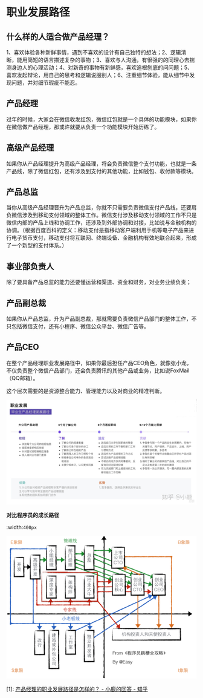 # 职业发展路径

## 什么样的人适合做产品经理？

1、喜欢体验各种新鲜事情，遇到不喜欢的设计有自己独特的想法；2、逻辑清晰，能用简短的语言描述复杂的事物；3、喜欢与人沟通，有很强的的同理心去揣测身边人的心理活动；4、对新奇的事物有新鲜感，喜欢追根刨底的问问题；5、喜欢发起辩论，用自己的思考和逻辑说服别人；6、注重细节体验，能从细节中发现问题，并对细节瑕疵不能忍。

## 产品经理

过年的时候，大家会在微信收发红包，微信红包就是一个具体的功能模块，如果你在微信做产品经理，那或许就要从负责一个功能模块开始历练了。

## 高级产品经理

如果你从产品经理提升为高级产品经理，将会负责微信整个支付功能，也就是一条产品线，除了微信红包，还有涉及到支付的其他功能，比如钱包、收付款等模块。

## 产品总监

当你从高级产品经理晋升为产品总监，你就不只需要负责微信支付产品线，还要肩负微信涉及到移动支付领域的整体工作。微信支付涉及移动支付领域的工作不只是微信内部的产品上线和协调工作，还涉及到外部协调和对接，比如说与金融机构的协调。（根据百度百科的定义：移动支付是指移动客户端利用手机等电子产品来进行电子货币支付，移动支付将互联网、终端设备、金融机构有效地联合起来，形成了一个新型的支付体系。）

## 事业部负责人

除了要具备产品总监的能力还要懂运营和渠道、资金和财务，对业务业绩负责；

## 产品副总裁

如果你从产品总监，升为产品副总裁，那就需要负责微信产品部门的整体工作，不只包括微信支付，还有小程序、微信公众平台、微信广告等。

## 产品CEO

在整个产品经理职业发展路径中，如果你最后担任产品CEO角色，就像张小龙，不仅负责整个微信产品部门，还会负责腾讯的其他产品或业务，比如说FoxMail（QQ邮箱）。

这个层次需要的是资源整合能力、管理能力以及对商业的精准判断。

![path](../img/path.jpg)

**对比程序员的成长路径**

:width:`400px`

![coder path](../img/coder_path.png)


[1]: [产品经理的职业发展路径是怎样的？ - 小鹿的回答 - 知乎](https://www.zhihu.com/question/31636227/answer/1672926904)
